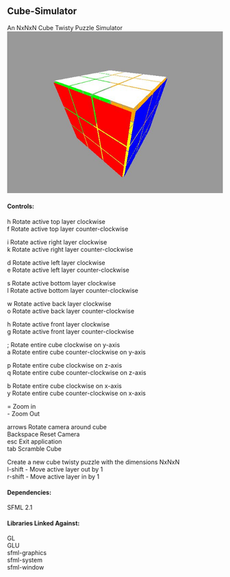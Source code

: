 ## Cube-Simulator

An NxNxN Cube Twisty Puzzle Simulator
![ScreenShot](https://raw.githubusercontent.com/Lyle-Tafoya/Cube-Simulator/master/screenshot.jpg)

#### Controls:

h Rotate active top layer clockwise  
f Rotate active top layer counter-clockwise

i Rotate active right layer clockwise  
k Rotate active right layer counter-clockwise

d Rotate active left layer clockwise  
e Rotate active left layer counter-clockwise

s Rotate active bottom layer clockwise  
l Rotate active bottom layer counter-clockwise

w Rotate active back layer clockwise  
o Rotate active back layer counter-clockwise

h Rotate active front layer clockwise  
g Rotate active front layer counter-clockwise

; Rotate entire cube clockwise on y-axis  
a Rotate entire cube counter-clockwise on y-axis

p Rotate entire cube clockwise on z-axis  
q Rotate entire cube counter-clockwise on z-axis

b Rotate entire cube clockwise on x-axis  
y Rotate entire cube counter-clockwise on x-axis

= Zoom in  
\- Zoom Out

arrows Rotate camera around cube  
Backspace Reset Camera  
esc Exit application  
tab Scramble Cube

<number> Create a new cube twisty puzzle with the dimensions NxNxN  
l-shift - Move active layer out by 1  
r-shift - Move active layer in by 1

#### Dependencies:

SFML 2.1

#### Libraries Linked Against:

GL  
GLU  
sfml-graphics  
sfml-system  
sfml-window
